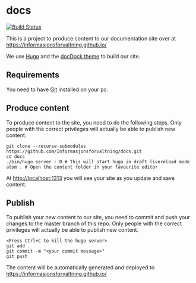 # docs

[![Build Status](https://travis-ci.org/Informasjonsforvaltning/docs.svg?branch=master)](https://travis-ci.org/Informasjonsforvaltning/docs)

This is a project to produce content to our documentation site over at <https://informasjonsforvaltning.github.io/>

We use [Hugo](https://gohugo.io/) and the [docDock theme](http://docdock.netlify.com/) to build our site.

## Requirements

You need to have [Git](https://git-scm.com/) installed on your pc.

## Produce content

To produce content to the site, you need to do the following steps. Only people with the correct privileges will actually be able to publish new content.

```Shell
git clone --recurse-submodules https://github.com/Informasjonsforvaltning/docs.git
cd docs
./bin/hugo server - D # This will start hugo in draft livereload mode
atom . # Open the content folder in your favourite editor
```

At <http://localhost:1313> you will see your site as you update and save content.

## Publish

To publish your new content to our site, you need to commit and push your changes to the master branch of this repo. Only people with the correct privileges will actually be able to publish new content.

```Shell
<Press Ctrl+C to kill the hugo server>
git add .
git commit -m "<your commit message>"
git push
```

The content will be automatically generated and deployed to <https://informasjonsforvaltning.github.io/>
